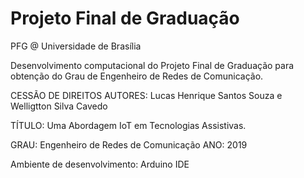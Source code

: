 # Projeto Final de Graduação
PFG @ Universidade de Brasília

Desenvolvimento computacional do Projeto Final de Graduação para obtenção do Grau de Engenheiro de Redes de Comunicação.

CESSÃO DE DIREITOS
AUTORES: Lucas Henrique Santos Souza e Welligtton Silva Cavedo

TÍTULO: Uma Abordagem IoT em Tecnologias Assistivas.

GRAU: Engenheiro de Redes de Comunicação ANO: 2019

Ambiente de desenvolvimento: Arduino IDE 

